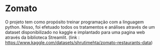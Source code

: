 # Zomato
O projeto tem como propósito treinar programação com a linguagem python. Nisso, foi efetuado todos os tratamentos e análises através de um dataset disponibilizado no kaggle  e implantado para uma pagina web através da biblioteca Streamlit. (link : https://www.kaggle.com/datasets/shrutimehta/zomato-restaurants-data)
